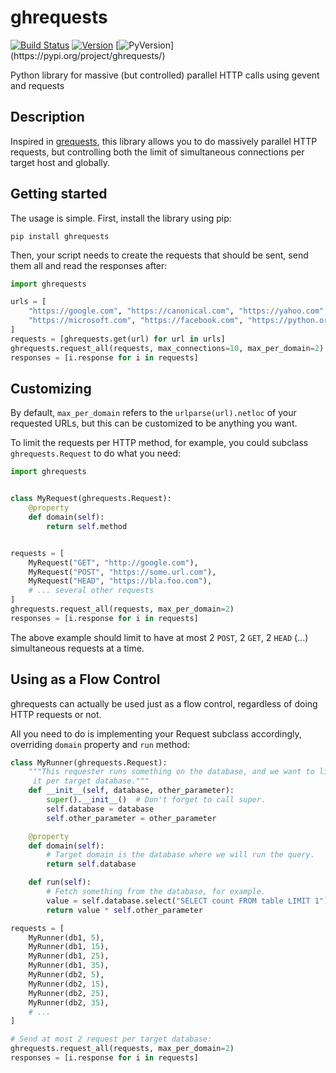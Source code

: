 # ghrequests

[![Build Status](https://travis-ci.org/pappacena/ghrequests.svg?branch=main)](https://travis-ci.org/pappacena/ghrequests)
[![Version](https://img.shields.io/pypi/v/ghrequests.svg?colorB=blue)](https://pypi.org/project/ghrequests/)
[![PyVersion](https://img.shields.io/pypi/pyversions/ghrequests.svg?)](https://pypi.org/project/ghrequests/)

Python library for massive (but controlled) parallel HTTP calls using gevent and requests


## Description

Inspired in [grequests](https://github.com/spyoungtech/grequests/), this
library allows you to do massively parallel HTTP requests, but controlling
both the limit of simultaneous connections per target host and globally.

## Getting started

The usage is simple. First, install the library using pip:

```pip install ghrequests```

Then, your script needs to create the requests that should be sent, send
 them all and read the responses after:

```python
import ghrequests

urls = [
    "https://google.com", "https://canonical.com", "https://yahoo.com",
    "https://microsoft.com", "https://facebook.com", "https://python.org"
]
requests = [ghrequests.get(url) for url in urls]
ghrequests.request_all(requests, max_connections=10, max_per_domain=2)
responses = [i.response for i in requests]
```

## Customizing

By default, `max_per_domain` refers to the `urlparse(url).netloc` of your
 requested URLs, but this can be customized to be anything you want.
 
To limit the requests per HTTP method, for example, you could subclass
`ghrequests.Request` to do what you need:

```python
import ghrequests


class MyRequest(ghrequests.Request):
    @property
    def domain(self):
        return self.method


requests = [
    MyRequest("GET", "http://google.com"),
    MyRequest("POST", "https://some.url.com"),
    MyRequest("HEAD", "https://bla.foo.com"),
    # ... several other requests
]
ghrequests.request_all(requests, max_per_domain=2)
responses = [i.response for i in requests]
```

The above example should limit to have at most 2 `POST`, 2 `GET`, 2 `HEAD`
 (...) simultaneous requests at a time.


## Using as a Flow Control

ghrequests can actually be used just as a flow control, regardless of doing
HTTP requests or not. 

All you need to do is implementing your
Request subclass accordingly, overriding `domain` property and `run` method:
  
```python
class MyRunner(ghrequests.Request):
    """This requester runs something on the database, and we want to limit
     it per target database."""
    def __init__(self, database, other_parameter):
        super().__init__()  # Don't forget to call super.
        self.database = database
        self.other_parameter = other_parameter

    @property
    def domain(self):
        # Target domain is the database where we will run the query.
        return self.database

    def run(self):
        # Fetch something from the database, for example.
        value = self.database.select("SELECT count FROM table LIMIT 1")[0]
        return value * self.other_parameter

requests = [
    MyRunner(db1, 5),
    MyRunner(db1, 15),
    MyRunner(db1, 25),
    MyRunner(db1, 35),
    MyRunner(db2, 5),
    MyRunner(db2, 15),
    MyRunner(db2, 25),
    MyRunner(db2, 35),
    # ...
]

# Send at most 2 request per target database:
ghrequests.request_all(requests, max_per_domain=2)
responses = [i.response for i in requests]
```

